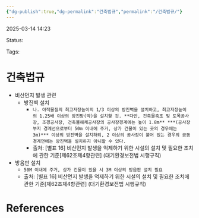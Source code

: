 ```yaml
---
{"dg-publish":true,"dg-permalink":"건축법규","permalink":"/건축법규/"}
---
```



2025-03-14 14:23

Status: 

Tags: 

# 건축법규
- 비산먼지 발생 관련
	- 방진벽 설치
		- `나. 야적물질의 최고저장높이의 1/3 이상의 방진벽을 설치하고, 최고저장높이의 1.25배 이상의 방진망(막)을 설치할 것. **다만, 건축물축조 및 토목공사장, 조경공사장, 건축물해체공사장의 공사장경계에는 높이 1.8m** ***(공사장 부지 경계선으로부터 50m 이내에 주거, 상가 건물이 있는 곳의 경우에는 3m)*** 이상의 방진벽을 설치하되, 2 이상의 공사장이 붙어 있는 경우의 공동경계면에는 방진벽을 설치하지 아니할 수 있다.`
		- 출처: [별표 16] 비산먼지 발생을 억제하기 위한 시설의 설치 및 필요한 조치에 관한 기준[제62조제4항관련] (대기환경보전법 시행규칙)
- 방음판 설치
	- `50M 이내에 주거, 상가 건물이 있을 시 3M 이상의 방음판 설치 필요`
	- 출처: [별표 16] 비산먼지 발생을 억제하기 위한 시설의 설치 및 필요한 조치에 관한 기준[제62조제4항관련] (대기환경보전법 시행규칙)

# References
